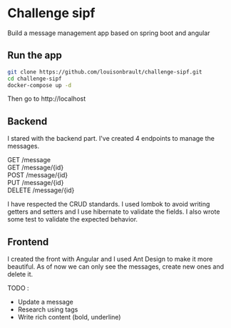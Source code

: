 # Challenge sipf
 Build a message management app based on spring boot and angular

## Run the app
```sh
git clone https://github.com/louisonbrault/challenge-sipf.git
cd challenge-sipf
docker-compose up -d
```

Then go to http://localhost

## Backend
I stared with the backend part. I've created 4 endpoints to manage the messages.

GET /message <br>
GET /message/{id} <br>
POST /message/{id} <br>
PUT /message/{id} <br>
DELETE /message/{id} <br>

I have respected the CRUD standards. I used lombok to avoid writing getters and setters and I use hibernate to validate the fields. I also wrote some test to validate the expected behavior.

## Frontend
I created the front with Angular and I used Ant Design to make it more beautiful. As of now we can only see the messages, create new ones and delete it.

TODO :
- Update a message
- Research using tags
- Write rich content (bold, underline) 
